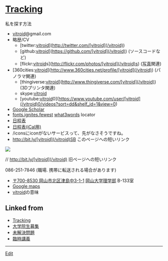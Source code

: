 ---
---
# [Tracking](/Tracking)

私を探す方法


  * [vitroid](/vitroid)@gmail.com
* 略歴/CV
  * [twitter:[vitroid](/vitroid)](http://twitter.com/[vitroid](/vitroid))
  * [github:[vitroid](/vitroid)](https://github.com/[vitroid](/vitroid)) (ソースコードなど)
  * [flickr:[vitroid](/vitroid)s](http://flickr.com/photos/[vitroid](/vitroid)s) ([写真](/写真)関連)
* [360cities:[vitroid](/vitroid)](http://www.360cities.net/profile/[vitroid](/vitroid)) (パノラマ関連)
  * [thingiverse:[vitroid](/vitroid)](http://www.thingiverse.com/[vitroid](/vitroid)) (3Dプリンタ関連)
  * skype:[vitroid](/vitroid)
  * [youtube:[vitroid](/vitroid)0](https://www.youtube.com/user/[vitroid](/vitroid)0/videos?sort=dd&shelf_id=1&view=0)
* [Google Scholar](https://scholar.google.com/citations?user=NBbReDMAAAAJ)
* [fonts.ignites.fewest](https://map.what3words.com/fonts.ignites.fewest)   [what3words](http://what3words.com) locator
* [日程表](http://www.google.com/calendar/embed?src=fq08mvlibruu794socp3acnfsg%40group.calendar.google.com&ctz=Asia/Tokyo)
* [日程表(iCal用)](http://www.google.com/calendar/ical/fq08mvlibruu794socp3acnfsg%40group.calendar.google.com/public/basic.ics)
* /iconsにiconがないサービスって、先がなさそうですね。
* http://bit.ly/[vitroid](/vitroid)SB このページへの短いリンク 

![](https://i.gyazo.com/f7f7b64a713e708a68760f619041e3d0.png)

// http://bit.ly/[vitroid](/vitroid) 旧ページへの短いリンク


086-251-7846 (職場. 携帯に転送される場合があります)
* [〒700-8530 岡山市北区津島中3-1-1](https://map.what3words.com/fonts.ignites.fewest) [岡山大学理学部](/岡山大学理学部) B-133室
* [Google maps](https://www.google.com/maps?q=34.688156,133.920557)
* [vitroid](/vitroid)の意味





## Linked from

* [Tracking](Tracking.md)
* [大学院生募集](大学院生募集.md)
* [未解決問題](未解決問題.md)
* [臨時講義](臨時講義.md)


----
[Edit](https://github.com/vitroid/vitroid.github.io/edit/master/MD/Tracking.md)
